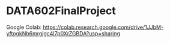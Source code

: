 # DATA602FinalProject

Google Colab: https://colab.research.google.com/drive/1JJbM-yftogkNb6mrgjgc4I7p0XrZGBDA?usp=sharing
